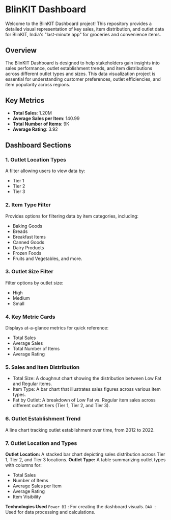# BlinKIT Dashboard
Welcome to the BlinKIT Dashboard project! This repository provides a detailed visual representation of key sales, item distribution, and outlet data for BlinKIT, India's "last-minute app" for groceries and convenience items.

## Overview
The BlinKIT Dashboard is designed to help stakeholders gain insights into sales performance, outlet establishment trends, and item distributions across different outlet types and sizes. This data visualization project is essential for understanding customer preferences, outlet efficiencies, and item popularity across regions.

## Key Metrics
- **Total Sales**: 1.20M
- **Average Sales per Item**: 140.99
- **Total Number of Items**: 9K
- **Average Rating**: 3.92
## Dashboard Sections
### 1. Outlet Location Types
A filter allowing users to view data by:
- Tier 1
- Tier 2
- Tier 3
### 2. Item Type Filter
Provides options for filtering data by item categories, including:
- Baking Goods
- Breads
- Breakfast Items
- Canned Goods
- Dairy Products
- Frozen Foods
- Fruits and Vegetables, and more.
### 3. Outlet Size Filter
Filter options by outlet size:
- High
- Medium
- Small
### 4. Key Metric Cards
Displays at-a-glance metrics for quick reference:
- Total Sales
- Average Sales
- Total Number of Items
- Average Rating
### 5. Sales and Item Distribution
- Total Size: A doughnut chart showing the distribution between Low Fat and Regular items.
- Item Type: A bar chart that illustrates sales figures across various item types.
- Fat by Outlet: A breakdown of Low Fat vs. Regular item sales across different outlet tiers (Tier 1, Tier 2, and Tier 3).
### 6. Outlet Establishment Trend
A line chart tracking outlet establishment over time, from 2012 to 2022.
### 7. Outlet Location and Types
**Outlet Location:** A stacked bar chart depicting sales distribution across Tier 1, Tier 2, and Tier 3 locations.
**Outlet Type:** A table summarizing outlet types with columns for:
- Total Sales
- Number of Items
- Average Sales per Item
- Average Rating
- Item Visibility

**Technologies Used**
``Power BI`` : For creating the dashboard visuals.
``DAX ``: Used for data processing and calculations.

